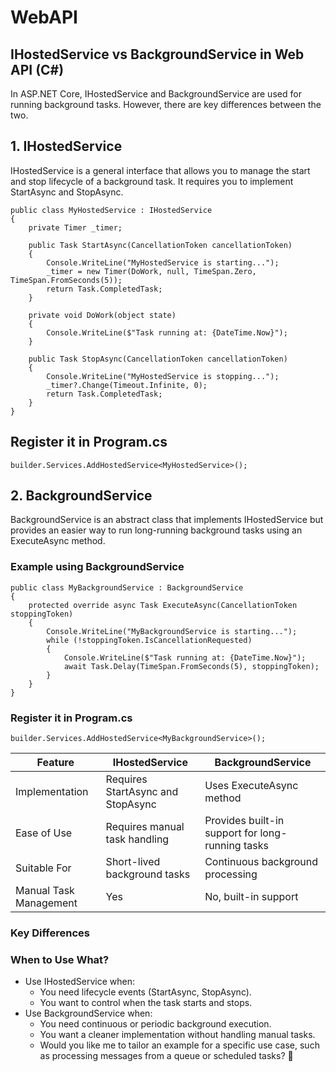 # WebAPI

## IHostedService vs BackgroundService in Web API (C#)
In ASP.NET Core, IHostedService and BackgroundService are used for running background tasks. However, there are key differences between the two.

## 1. IHostedService
IHostedService is a general interface that allows you to manage the start and stop lifecycle of a background task. It requires you to implement StartAsync and StopAsync.

```
public class MyHostedService : IHostedService
{
    private Timer _timer;

    public Task StartAsync(CancellationToken cancellationToken)
    {
        Console.WriteLine("MyHostedService is starting...");
        _timer = new Timer(DoWork, null, TimeSpan.Zero, TimeSpan.FromSeconds(5));
        return Task.CompletedTask;
    }

    private void DoWork(object state)
    {
        Console.WriteLine($"Task running at: {DateTime.Now}");
    }

    public Task StopAsync(CancellationToken cancellationToken)
    {
        Console.WriteLine("MyHostedService is stopping...");
        _timer?.Change(Timeout.Infinite, 0);
        return Task.CompletedTask;
    }
}
```
## Register it in Program.cs

```
builder.Services.AddHostedService<MyHostedService>();
```

## 2. BackgroundService
BackgroundService is an abstract class that implements IHostedService but provides an easier way to run long-running background tasks using an ExecuteAsync method.

### Example using BackgroundService
    
```
public class MyBackgroundService : BackgroundService
{
    protected override async Task ExecuteAsync(CancellationToken stoppingToken)
    {
        Console.WriteLine("MyBackgroundService is starting...");
        while (!stoppingToken.IsCancellationRequested)
        {
            Console.WriteLine($"Task running at: {DateTime.Now}");
            await Task.Delay(TimeSpan.FromSeconds(5), stoppingToken);
        }
    }
}

```

### Register it in Program.cs

```
builder.Services.AddHostedService<MyBackgroundService>();
```

| Feature                 | IHostedService            | BackgroundService                      |
|-------------------------|--------------------------|----------------------------------------|
| Implementation         | Requires StartAsync and StopAsync | Uses ExecuteAsync method             |
| Ease of Use            | Requires manual task handling | Provides built-in support for long-running tasks |
| Suitable For           | Short-lived background tasks | Continuous background processing      |
| Manual Task Management | Yes                      | No, built-in support                  |


### Key Differences

### When to Use What?
- Use IHostedService when:
    - You need lifecycle events (StartAsync, StopAsync).
    - You want to control when the task starts and stops.
- Use BackgroundService when:
    - You need continuous or periodic background execution.
    - You want a cleaner implementation without handling manual tasks.
    - Would you like me to tailor an example for a specific use case, such as processing messages from a queue or scheduled tasks? 🚀


